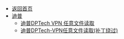 - [返回首页](/)
- [迪普](迪普/)
  - [迪普DPTech VPN 任意文件读取](迪普/迪普DPTech%20VPN%20任意文件读取.md)
  - [迪普DPTech-VPN任意文件读取(补丁绕过)](迪普/迪普DPTech-VPN任意文件读取(补丁绕过).md)
